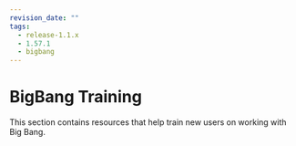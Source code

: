 ```yaml
---
revision_date: ""
tags:
  - release-1.1.x
  - 1.57.1
  - bigbang
---
```


# BigBang Training
This section contains resources that help train new users on working with Big Bang.
